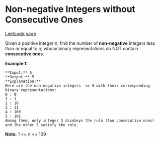 # Non-negative Integers without Consecutive Ones
[Leetcode page](https://leetcode.com/problems/non-negative-integers-without-consecutive-ones/description)

Given a positive integer n, find the number of **non-negative** integers less
than or equal to n, whose binary representations do NOT contain **consecutive
ones**.

**Example 1:**  

    
    
    **Input:** 5
    **Output:** 5
    **Explanation:** 
    Here are the non-negative integers  <= 5 with their corresponding binary representations:
    0 : 0
    1 : 1
    2 : 10
    3 : 11
    4 : 100
    5 : 101
    Among them, only integer 3 disobeys the rule (two consecutive ones) and the other 5 satisfy the rule. 
    

**Note:** 1  <= n <= 109

